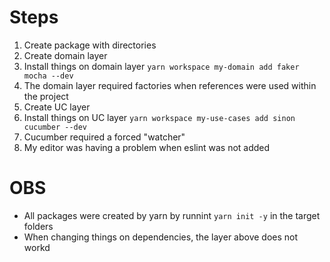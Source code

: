 # Steps

1. Create package with directories
1. Create domain layer
1. Install things on domain layer `yarn workspace my-domain add faker mocha --dev`
1. The domain layer required factories when references were used within the project
1. Create UC layer
1. Install things on UC layer `yarn workspace my-use-cases add sinon cucumber --dev`
1. Cucumber required a forced "watcher"
1. My editor was having a problem when eslint was not added

# OBS

* All packages were created by yarn by runnint `yarn init -y` in the target folders
* When changing things on dependencies, the layer above does not workd
